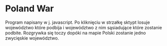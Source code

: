 # Poland War
Program napisany w j. javascript. Po kliknięciu w strzałkę sktypt losuje województwo które podbija i województwo z nim sąsiadujące które zostanie podbite. Rozgrywka się toczy dopóki na mapie Polski zostanie jedno zwycięskie województwo. 
